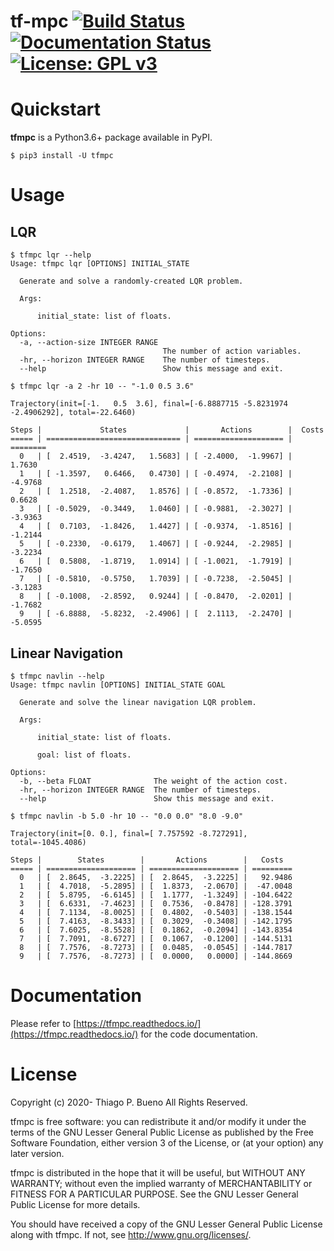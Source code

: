 # tf-mpc [![Build Status](https://travis-ci.org/thiagopbueno/tf-mpc.svg?branch=master)](https://travis-ci.org/thiagopbueno/tf-mpc) [![Documentation Status](https://readthedocs.org/projects/tfmpc/badge/?version=latest)](https://tfmpc.readthedocs.io/en/latest/?badge=latest) [![License: GPL v3](https://img.shields.io/badge/License-GPL%20v3-blue.svg)](https://github.com/thiagopbueno/tf-mpc/blob/master/LICENSE)


# Quickstart

**tfmpc** is a Python3.6+ package available in PyPI.

```text
$ pip3 install -U tfmpc
```


# Usage

## LQR

```text
$ tfmpc lqr --help
Usage: tfmpc lqr [OPTIONS] INITIAL_STATE

  Generate and solve a randomly-created LQR problem.

  Args:

      initial_state: list of floats.

Options:
  -a, --action-size INTEGER RANGE
                                  The number of action variables.
  -hr, --horizon INTEGER RANGE    The number of timesteps.
  --help                          Show this message and exit.
```

```text
$ tfmpc lqr -a 2 -hr 10 -- "-1.0 0.5 3.6"

Trajectory(init=[-1.   0.5  3.6], final=[-6.8887715 -5.8231974 -2.4906292], total=-22.6460)

Steps |             States             |       Actions        |  Costs  
===== | ============================== | ==================== | ========
  0   | [  2.4519,  -3.4247,   1.5683] | [ -2.4000,  -1.9967] |   1.7630
  1   | [ -1.3597,   0.6466,   0.4730] | [ -0.4974,  -2.2108] |  -4.9768
  2   | [  1.2518,  -2.4087,   1.8576] | [ -0.8572,  -1.7336] |   0.6628
  3   | [ -0.5029,  -0.3449,   1.0460] | [ -0.9881,  -2.3027] |  -3.9363
  4   | [  0.7103,  -1.8426,   1.4427] | [ -0.9374,  -1.8516] |  -1.2144
  5   | [ -0.2330,  -0.6179,   1.4067] | [ -0.9244,  -2.2985] |  -3.2234
  6   | [  0.5808,  -1.8719,   1.0914] | [ -1.0021,  -1.7919] |  -1.7650
  7   | [ -0.5810,  -0.5750,   1.7039] | [ -0.7238,  -2.5045] |  -3.1283
  8   | [ -0.1008,  -2.8592,   0.9244] | [ -0.8470,  -2.0201] |  -1.7682
  9   | [ -6.8888,  -5.8232,  -2.4906] | [  2.1113,  -2.2470] |  -5.0595

```

## Linear Navigation

```text
$ tfmpc navlin --help
Usage: tfmpc navlin [OPTIONS] INITIAL_STATE GOAL

  Generate and solve the linear navigation LQR problem.

  Args:

      initial_state: list of floats.

      goal: list of floats.

Options:
  -b, --beta FLOAT              The weight of the action cost.
  -hr, --horizon INTEGER RANGE  The number of timesteps.
  --help                        Show this message and exit.
```

```text
$ tfmpc navlin -b 5.0 -hr 10 -- "0.0 0.0" "8.0 -9.0"

Trajectory(init=[0. 0.], final=[ 7.757592 -8.727291], total=-1045.4086)

Steps |        States        |       Actions        |   Costs  
===== | ==================== | ==================== | =========
  0   | [  2.8645,  -3.2225] | [  2.8645,  -3.2225] |   92.9486
  1   | [  4.7018,  -5.2895] | [  1.8373,  -2.0670] |  -47.0048
  2   | [  5.8795,  -6.6145] | [  1.1777,  -1.3249] | -104.6422
  3   | [  6.6331,  -7.4623] | [  0.7536,  -0.8478] | -128.3791
  4   | [  7.1134,  -8.0025] | [  0.4802,  -0.5403] | -138.1544
  5   | [  7.4163,  -8.3433] | [  0.3029,  -0.3408] | -142.1795
  6   | [  7.6025,  -8.5528] | [  0.1862,  -0.2094] | -143.8354
  7   | [  7.7091,  -8.6727] | [  0.1067,  -0.1200] | -144.5131
  8   | [  7.7576,  -8.7273] | [  0.0485,  -0.0545] | -144.7817
  9   | [  7.7576,  -8.7273] | [  0.0000,   0.0000] | -144.8669

```

# Documentation

Please refer to [https://tfmpc.readthedocs.io/](https://tfmpc.readthedocs.io/) for the code documentation.


# License

Copyright (c) 2020- Thiago P. Bueno All Rights Reserved.

tfmpc is free software: you can redistribute it and/or modify it
under the terms of the GNU Lesser General Public License as published by
the Free Software Foundation, either version 3 of the License, or (at
your option) any later version.

tfmpc is distributed in the hope that it will be useful, but
WITHOUT ANY WARRANTY; without even the implied warranty of
MERCHANTABILITY or FITNESS FOR A PARTICULAR PURPOSE. See the GNU Lesser
General Public License for more details.

You should have received a copy of the GNU Lesser General Public License
along with tfmpc. If not, see http://www.gnu.org/licenses/.
